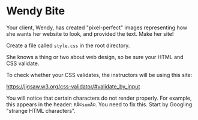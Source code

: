 # Wendy Bite

Your client, Wendy, has created "pixel-perfect" images representing how she wants her website to look, and provided the text. Make her site!

Create a file called `style.css` in the root directory.

She knows a thing or two about web design, so be sure your HTML and CSS validate.

To check whether your CSS validates, the instructors will be using this site:

https://jigsaw.w3.org/css-validator/#validate_by_input

You will notice that certain characters do not render properly. For example, this appears in the header: `RÃ©sumÃ©`. You need to fix this. Start by Googling "strange HTML characters".
